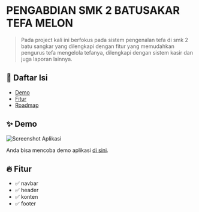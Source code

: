 # PENGABDIAN SMK 2 BATUSAKAR TEFA MELON

> Pada project kali ini berfokus pada sistem pengenalan tefa di smk 2 batu sangkar yang dilengkapi dengan fitur yang memudahkan pengurus tefa mengelola tefanya, dilengkapi dengan sistem kasir dan juga laporan lainnya.

## 📑 Daftar Isi

- [Demo](#demo)
- [Fitur](#fitur)
- [Roadmap](#roadmap)

## ✨ Demo

![Screenshot Aplikasi](/api/placeholder/800/400)

Anda bisa mencoba demo aplikasi [di sini](https://www.example.com).

## 🔥 Fitur

- ✅ navbar
- ✅ header
- ✅ konten
- ✅ footer


